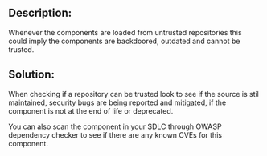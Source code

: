 ## Description:

Whenever the components are loaded from untrusted repositories this could imply the 
components are backdoored, outdated and cannot be trusted.

## Solution:

When checking if a repository can be trusted look to see if the source is stil maintained, 
security bugs are being reported and mitigated, if the component is not at the end of life or deprecated.

You can also scan the component in your SDLC through OWASP dependency checker to see if there are any
known CVEs for this component.
